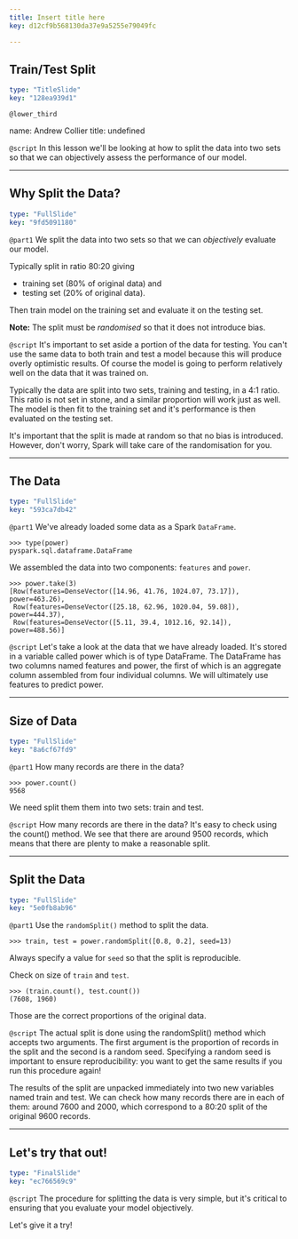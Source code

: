 ```yaml
---
title: Insert title here
key: d12cf9b568130da37e9a5255e79049fc

---
```

## Train/Test Split

```yaml
type: "TitleSlide"
key: "128ea939d1"
```

`@lower_third`

name: Andrew Collier
title: undefined


`@script`
In this lesson we'll be looking at how to split the data into two sets so that we can objectively assess the performance of our model.


---
## Why Split the Data?

```yaml
type: "FullSlide"
key: "9fd5091180"
```

`@part1`
We split the data into two sets so that we can *objectively* evaluate our model.

Typically split in ratio 80:20 giving

- training set (80% of original data) and
- testing set (20% of original data).

Then train model on the training set and evaluate it on the testing set.

**Note:** The split must be *randomised* so that it does not introduce bias.


`@script`
It's important to set aside a portion of the data for testing. You can't use the same data to both train and test a model because this will produce overly optimistic results. Of course the model is going to perform relatively well on the data that it was trained on.

Typically the data are split into two sets, training and testing, in a 4:1 ratio. This ratio is not set in stone, and a similar proportion will work just as well. The model is then fit to the training set and it's performance is then evaluated on the testing set.

It's important that the split is made at random so that no bias is introduced. However, don't worry, Spark will take care of the randomisation for you.


---
## The Data

```yaml
type: "FullSlide"
key: "593ca7db42"
```

`@part1`
We've already loaded some data as a Spark `DataFrame`.

```
>>> type(power)
pyspark.sql.dataframe.DataFrame
```

We assembled the data into two components: `features` and `power`.

```
>>> power.take(3)
[Row(features=DenseVector([14.96, 41.76, 1024.07, 73.17]), power=463.26),
 Row(features=DenseVector([25.18, 62.96, 1020.04, 59.08]), power=444.37),
 Row(features=DenseVector([5.11, 39.4, 1012.16, 92.14]), power=488.56)]
```


`@script`
Let's take a look at the data that we have already loaded. It's stored in a variable called power which is of type DataFrame. The DataFrame has two columns named features and power, the first of which is an aggregate column assembled from four individual columns. We will ultimately use features to predict power.


---
## Size of Data

```yaml
type: "FullSlide"
key: "8a6cf67fd9"
```

`@part1`
How many records are there in the data?

```
>>> power.count()
9568
```

We need split them them into two sets: train and test.


`@script`
How many records are there in the data? It's easy to check using the count() method. We see that there are around 9500 records, which means that there are plenty to make a reasonable split.


---
## Split the Data

```yaml
type: "FullSlide"
key: "5e0fb8ab96"
```

`@part1`
Use the `randomSplit()` method to split the data.

```
>>> train, test = power.randomSplit([0.8, 0.2], seed=13)
```

Always specify a value for `seed` so that the split is reproducible.

Check on size of `train` and `test`.

```
>>> (train.count(), test.count())
(7608, 1960)
```

Those are the correct proportions of the original data.


`@script`
The actual split is done using the randomSplit() method which accepts two arguments. The first argument is the proportion of records in the split and the second is a random seed. Specifying a random seed is important to ensure reproducibility: you want to get the same results if you run this procedure again!

The results of the split are unpacked immediately into two new variables named train and test. We can check how many records there are in each of them: around 7600 and 2000, which correspond to a 80:20 split of the original 9600 records.


---
## Let's try that out!

```yaml
type: "FinalSlide"
key: "ec766569c9"
```

`@script`
The procedure for splitting the data is very simple, but it's critical to ensuring that you evaluate your model objectively.

Let's give it a try!

